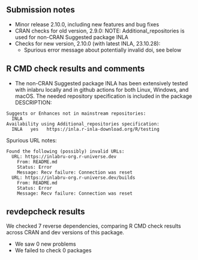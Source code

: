 ## Submission notes

* Minor release 2.10.0, including new features and bug fixes
* CRAN checks for old version, 2.9.0:
  NOTE: Additional_repositories is used for non-CRAN Suggested package INLA
* Checks for new version, 2.10.0 (with latest INLA, 23.10.28):
  - Spurious error message about potentially invalid doi, see below

## R CMD check results and comments

* The non-CRAN Suggested package INLA has been extensively tested with inlabru
  locally and in github actions for both Linux, Windows, and macOS.
  The needed repository specification is included in the package DESCRIPTION:
```
Suggests or Enhances not in mainstream repositories:
  INLA
Availability using Additional_repositories specification:
  INLA   yes   https://inla.r-inla-download.org/R/testing
``` 

Spurious URL notes:
```
Found the following (possibly) invalid URLs:
  URL: https://inlabru-org.r-universe.dev
    From: README.md
    Status: Error
    Message: Recv failure: Connection was reset
  URL: https://inlabru-org.r-universe.dev/builds
    From: README.md
    Status: Error
    Message: Recv failure: Connection was reset
```

## revdepcheck results

We checked 7 reverse dependencies, comparing R CMD check results across CRAN and dev versions of this package.

 * We saw 0 new problems
 * We failed to check 0 packages
